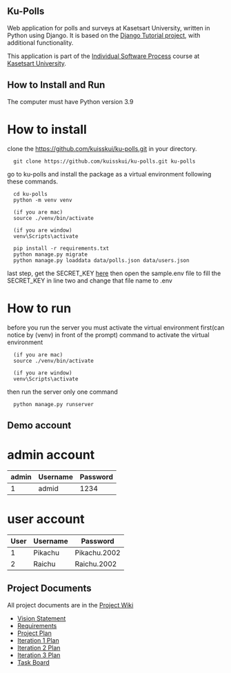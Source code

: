 ## Ku-Polls
Web application for polls and surveys at Kasetsart University, written in Python using Django. It is based on the [Django Tutorial project][django-tutorial], with additional functionality.


This application is part of the [Individual Software Process](https://cpske.github.io/ISP) course at [Kasetsart University](https://ku.ac.th).

## How to Install and Run
The computer must have Python version 3.9

# How to install
clone the https://github.com/kuisskui/ku-polls.git in your directory.
```
  git clone https://github.com/kuisskui/ku-polls.git ku-polls
```
go to ku-polls and install the package as a virtual environment following these commands.
```
  cd ku-polls
  python -m venv venv
  
  (if you are mac)
  source ./venv/bin/activate
  
  (if you are window)
  venv\Scripts\activate
  
  pip install -r requirements.txt
  python manage.py migrate
  python manage.py loaddata data/polls.json data/users.json
```
last step, get the SECRET_KEY [here](https://djecrety.ir/) then open the sample.env file to fill the SECRET_KEY in line two and change that file name to .env

# How to run
before you run the server you must activate the virtual environment first(can notice by (venv) in front of the prompt)
command to activate the virtual environment
```
  (if you are mac)
  source ./venv/bin/activate
  
  (if you are window)
  venv\Scripts\activate
```
then run the server only one command
```
  python manage.py runserver
```
## Demo account

# admin account
|admin|Username|Password|
|-----|--------|--------|
|1|admid|1234|

# user account
|User |Username|Password|
|-----|--------|--------|
|1    |Pikachu |Pikachu.2002|
|2    |Raichu  |Raichu.2002|

## Project Documents

All project documents are in the [Project Wiki](../../wiki/Home)

- [Vision Statement](../../wiki/Vision%20Statement)
- [Requirements](../../wiki/Requirements)
- [Project Plan](../../wiki/Development%20Plan)
- [Iteration 1 Plan](../../wiki/Iteration%201%20Plan)
- [Iteration 2 Plan](../../wiki/Iteration%202%20Plan)
- [Iteration 3 Plan](../../wiki/Iteration%203%20Plan)
- [Task Board](https://github.com/users/kuisskui/projects/3/views/2?layout=board)

[django-tutorial]: https://docs.djangoproject.com/en/4.1/intro/tutorial01/
